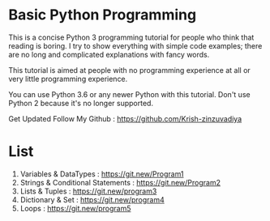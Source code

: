 # Basic Python Programming

This is a concise Python 3 programming tutorial for people who think that reading is boring. I try to show everything with simple code examples; there are no long and complicated explanations with fancy words. 

This tutorial is aimed at people with no programming experience at all or very little programming experience. 

You can use Python 3.6 or any newer Python with this tutorial. Don't use Python 2 because it's no longer supported.

Get Updated Follow My Github : https://github.com/Krish-zinzuvadiya

# List
1. Variables & DataTypes : https://git.new/Program1
2. Strings & Conditional Statements : https://git.new/Program2
3. Lists & Tuples : https://git.new/program3
4. Dictionary & Set : https://git.new/program4
5. Loops : https://git.new/program5
